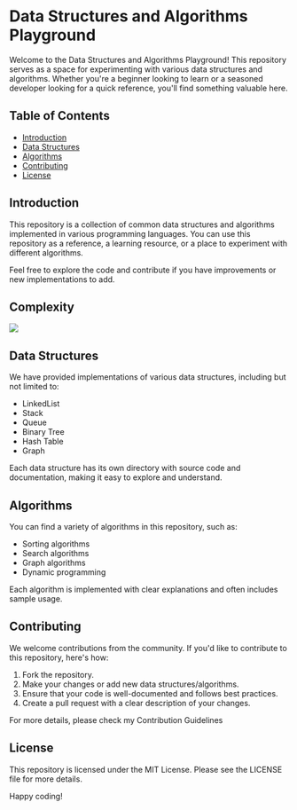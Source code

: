 # Data Structures and Algorithms Playground

Welcome to the Data Structures and Algorithms Playground! This repository serves as a space for experimenting with various data structures and algorithms. Whether you're a beginner looking to learn or a seasoned developer looking for a quick reference, you'll find something valuable here.

## Table of Contents

- [Introduction](#introduction)
- [Data Structures](#data-structures)
- [Algorithms](#algorithms)
- [Contributing](#contributing)
- [License](#license)

## Introduction

This repository is a collection of common data structures and algorithms implemented in various programming languages. You can use this repository as a reference, a learning resource, or a place to experiment with different algorithms.

Feel free to explore the code and contribute if you have improvements or new implementations to add.

## Complexity

![](https://miro.medium.com/v2/resize:fit:828/format:webp/1*5ZLci3SuR0zM_QlZOADv8Q.jpeg)

## Data Structures

We have provided implementations of various data structures, including but not limited to:

- LinkedList
- Stack
- Queue
- Binary Tree
- Hash Table
- Graph

Each data structure has its own directory with source code and documentation, making it easy to explore and understand.

## Algorithms

You can find a variety of algorithms in this repository, such as:

- Sorting algorithms
- Search algorithms
- Graph algorithms
- Dynamic programming

Each algorithm is implemented with clear explanations and often includes sample usage.

## Contributing

We welcome contributions from the community. If you'd like to contribute to this repository, here's how:

1. Fork the repository.
2. Make your changes or add new data structures/algorithms.
3. Ensure that your code is well-documented and follows best practices.
4. Create a pull request with a clear description of your changes.

For more details, please check my Contribution Guidelines

## License

This repository is licensed under the MIT License. Please see the LICENSE file for more details.

Happy coding!

